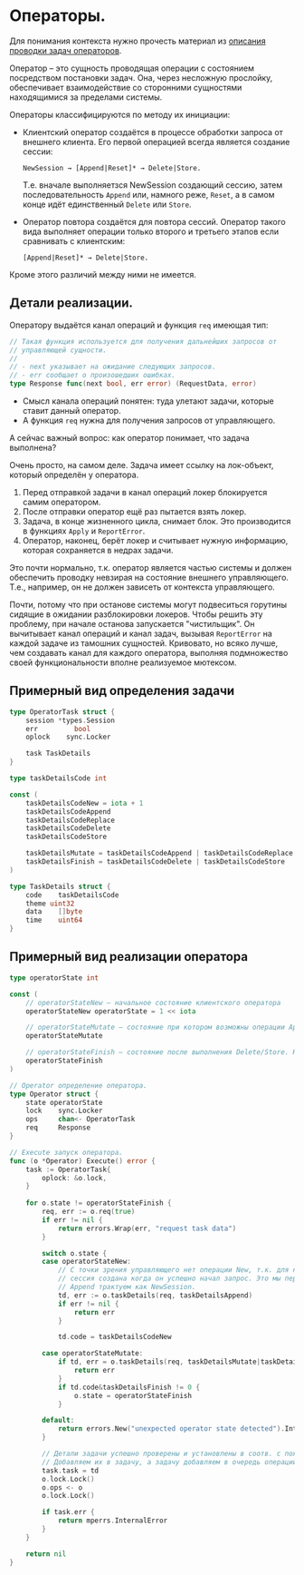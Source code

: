 # Операторы.

Для понимания контекста нужно прочесть материал из [описания проводки задач операторов](operations_flow.md).

Оператор – это сущность проводящая операции с состоянием посредством постановки задач. Она, через несложную прослойку,
обеспечивает взаимодействие со сторонними сущностями находящимися за пределами системы.

Операторы классифицируются по методу их инициации:

* Клиентский оператор создаётся в процессе обработки запроса от внешнего клиента. Его первой операцией
  всегда является создание сессии:
  ```
  NewSession → [Append|Reset]* → Delete|Store. 
  ```
  Т.е. вначале выполняетзся NewSession создающий сессию, затем последовательность `Append` или, намного реже, 
  `Reset`, а в самом конце идёт единственный `Delete` или `Store`.

* Оператор повтора создаётся для повтора сессий. Оператор такого вида выполняет операции только второго и третьего 
  этапов если сравнивать с клиентским:
  ```
  [Append|Reset]* → Delete|Store.
  ```
  
Кроме этого различий между ними не имеется.

## Детали реализации.

Оператору выдаётся канал операций и функция `req` имеющая тип:

```go
// Такая функция используется для получения дальнейших запросов от 
// управляющей сущности.
// 
// - next указывает на ожидание следующих запросов.
// - err сообщает о произошедших ошибках.
type Response func(next bool, err error) (RequestData, error)
```

- Смысл канала операций понятен: туда улетают задачи, которые ставит данный оператор.
- А функция `req` нужна для получения запросов от управляющего.

А сейчас важный вопрос: как оператор понимает, что задача выполнена?

Очень просто, на самом деле. Задача имеет ссылку на лок-объект, который определён у оператора. 

1. Перед отправкой задачи в канал операций локер блокируется самим оператором.
2. После отправки оператор ещё раз пытается взять локер.
3. Задача, в конце жизненного цикла, снимает блок. Это производится в функциях `Apply` и `ReportError`.
4. Оператор, наконец, берёт локер и считывает нужную информацию, которая сохраняется в недрах задачи.

Это почти нормально, т.к. оператор является частью системы и должен обеспечить проводку невзирая на состояние
внешнего управляющего. Т.е., например, он не должен зависеть от контекста управляющего.

Почти, потому что при останове системы могут подвеситься горутины сидящие в ожидании разблокировки локеров.
Чтобы решить эту проблему, при начале останова запускается "чистильщик". Он вычитывает канал операций
и канал задач, вызывая `ReportError` на каждой задаче из тамошних сущностей. Кривовато, но всяко лучше, чем создавать
канал для каждого оператора, выполняя подмножество своей функциональности вполне реализуемое мютексом.

## Примерный вид определения задачи

```go
type OperatorTask struct {
    session *types.Session
    err         bool
    oplock    sync.Locker

    task TaskDetails
}

type taskDetailsCode int

const (
    taskDetailsCodeNew = iota + 1
    taskDetailsCodeAppend
    taskDetailsCodeReplace
    taskDetailsCodeDelete
    taskDetailsCodeStore

    taskDetailsMutate = taskDetailsCodeAppend | taskDetailsCodeReplace
    taskDetailsFinish = taskDetailsCodeDelete | taskDetailsCodeStore
)

type TaskDetails struct {
    code    taskDetailsCode
    theme uint32
    data    []byte
    time    uint64
}

```

## Примерный вид реализации оператора

```go
type operatorState int

const (
    // operatorStateNew – начальное состояние клиентского оператора
    operatorStateNew operatorState = 1 << iota

    // operatorStateMutate – состояние при котором возможны операции Append/Replace/Delete/Store.
    operatorStateMutate

    // operatorStateFinish – состояние после выполнения Delete/Store. Никакие задачи после этого не ставятся.
    operatorStateFinish
)

// Operator определение оператора.
type Operator struct {
    state operatorState
    lock    sync.Locker
    ops     chan<- OperatorTask
    req     Response
}

// Execute запуск оператора.
func (o *Operator) Execute() error {
    task := OperatorTask{
		oplock: &o.lock,
	}
	
    for o.state != operatorStateFinish {
        req, err := o.req(true)
        if err != nil {
            return errors.Wrap(err, "request task data")
        }

        switch o.state {
        case operatorStateNew:
            // С точки зрения управляющего нет операции New, т.к. для него
            // сессия создана когда он успешно начал запрос. Это мы первый его
            // Append трактуем как NewSession.
            td, err := o.taskDetails(req, taskDetailsAppend)
            if err != nil {
                return err
            }

            td.code = taskDetailsCodeNew

        case operatorStateMutate:
            if td, err = o.taskDetails(req, taskDetailsMutate|taskDetailsFinish); err != nil {
                return err
            }
            if td.code&taskDetailsFinish != 0 {
                o.state = operatorStateFinish
            }

        default:
            return errors.New("unexpected operator state detected").Int("unexpected-operator-state", o.state)
        }

        // Детали задачи успешно проверены и установлены в соотв. с пожеланиями управляющего.
        // Добавляем их в задачу, а задачу добавляем в очередь операций.
        task.task = td
        o.lock.Lock()
        o.ops <- o
        o.lock.Lock()

        if task.err {
            return mperrs.InternalError
        }
    }

    return nil
}

```








